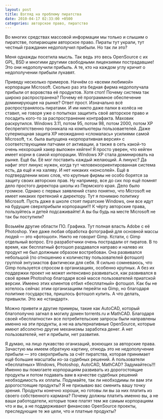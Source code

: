 ```yaml
---
layout: post
title: Взгляд на проблему пиратства
date: 2010-04-17 02:33:00 +0500
categories: авторское право, пиратство
---
```

Во многих средствах массовой информации мы только и слышим о пиратстве, попирающем авторское право. Пираты тут украли, тут честный гражданин недополучил прибыли. Но так ли это?

Меня однажды посетила мысль. Так ведь это весь OpenSource с их GPL, BSD и многими другими свободными лицензиями пострадавшие! Это они недополучили прибыль. А те, кто на каждом углу кричит о недополучении прибыли лукавят.

Приведу несколько примеров. Начнём со «всеми любимой» корпорации Microsoft. Сколько раз эта бедная фирма недополучала прибыли от воровства её продуктов. Хотя стоп! Почему система так широко распространена? Почему её программное обеспечение доминирующее на рынке? Ответ прост. Изначально всё распространялось пиратами. И им никто даже палки в колёса не ставил, не говоря уже о попытках защитить своё авторское право и посадить кого-то за распространение контрафакта. Маховик раскрутился. Windows 3.11, потом 95, потом 98, потом 2000, потом XP беспрепятственно проникала на компьютеры пользоваетелей. Даже супермощная защита XP неожиданно «сломалась» усилиями самой Microsoft, т.к. была выпущена «корпоративная версия» с соответствующими патчами от активации, а также в сеть какой-то очень нехороший хакер выложен кейген! Я просто уверен, что кейген имеет корни в самой корпорации. Windows XP стала доминировать на рынке. Ещё бы. Её мог поставить каждый желающий. А линукс? Да нафиг этот линукс нужен, когда тут человекоориентированная система есть, да ещё и на халяву. И нет никаких «консолей». Ещё в подтвердлении моих слов, что крупные фирмы не особо борятся за защиту своих авторских прав. Ну например, все до сих пор ещё помнят дело простого директора школы из Пермского края. Дело было громкое. Однако с первых заявлений стало понятно, что Microsoft не имеет никаких претензий к директору. Тут я понимаю политику Microsoft. Пусть даже в школе стоят пиратские Windows, они все идут на будущие сверхприбыли корпорации!!! К чёрту авторские права, пользуйтесь и детей подсаживайте! А вы бы будь на месте Microsoft не так бы поступили?

Возьмём другие области ПО. Графика. Тут полная власть Adobe с её Photoshop. Уже даже любая обработка фотографий для основной массы людей — это «фотошоп». Никто не говорит Gimp. Кстати, с Gimp отдельный вопрос. Его разработчики очень пострадали от пиратов. В то время, как бесплатный фотошоп раздавался направо и налево их продукт не был должным образом востребован. Она развивался небольшой (по отношению к количеству пользователей фотошоп) группой энтузиастов фактически для себя. Я сильно сомневаюсь, что Gimp пользуется спросом в организациях, особенно крупных. А без их поддержки проект не может интенсивно развиваться, как развивался в своё время Photoshop благодаря всей массе пользователей приатской версии. Имеено этих клиентов отбил «бесплатный» фотошоп. Как бы не хотелось сейчас этим организациям перейти на Gimp, но благодаря политике государства, пришлось фотошоп купить. А что делать, привыкли. Это же «стандарт».

Можно привети и другие примеры, такие как AutoCAD, который благополучно загнал в могилу домен torrents.ru и MathCAD. Благодаря своей «бесплатности» все потребительские запросы были направлены именно на эти продукты, а не на альтернативные OpenSource, которые имеют абсолютно другие механизмы заработка денег. А нет пользователей, нет и прибыли, нет развития.

Я думаю, на лицо лукавство оганизаций, воюющих за авторские права. Зачастую мы имеем обратную картину, отнюдь это не недополучение прибыли — это сверхприбыль за счёт пиратства, которая принимает ещё большие масштабы из-за судебных решений. А пользователи «бесплатных» Windows, Photoshop, AutoCAD, MathCAD? Задумайтесь!!! Именно вы помогаете корпорациям развивать из дорогостоящие продукты и потом подавать вам в качестве судебных решений необходимость их оплаты. Подумайте, так ли необходимы ли вам эти дорогостоящие продукты? Я не призываю вас сменить вашу точку зрения. Продукты конечно хороши, но готовы ли вы за них платить из своего собственного кармана? Почему должны платить именно вы, а не ваши работодатели, которые тоже платят тем же самым корпорациям что и вы, а не поддерживают финансово OpenSource проекты, преследующие те же цели, что и платные продукты?
